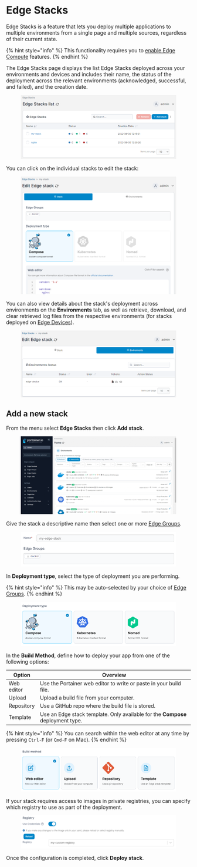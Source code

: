 # Edge Stacks

Edge Stacks is a feature that lets you deploy multiple applications to multiple environments from a single page and multiple sources, regardless of their current state.&#x20;

{% hint style="info" %}
This functionality requires you to [enable Edge Compute](../../admin/settings/edge.md) features.
{% endhint %}

The Edge Stacks page displays the list Edge Stacks deployed across your environments and devices and includes their name, the status of the deployment across the relevant environments (acknowledged, successful, and failed), and the creation date.

<figure><img src="../../.gitbook/assets/2.15-edge-stacks-list.png" alt=""><figcaption></figcaption></figure>

You can click on the individual stacks to edit the stack:

<figure><img src="../../.gitbook/assets/2.15-edge-stacks-edit.png" alt=""><figcaption></figcaption></figure>

You can also view details about the stack's deployment across environments on the **Environments** tab, as well as retrieve, download, and clear retrieved log files from the respective environments (for stacks deployed on [Edge Devices](devices/)).

<figure><img src="../../.gitbook/assets/2.15-edge-stacks-edit-env.png" alt=""><figcaption></figcaption></figure>

## Add a new stack

From the menu select **Edge Stacks** then click **Add stack**.

<figure><img src="../../.gitbook/assets/2.15-edge-stacks-add.gif" alt=""><figcaption></figcaption></figure>

Give the stack a descriptive name then select one or more [Edge Groups](groups.md).

<figure><img src="../../.gitbook/assets/2.15-edge-stacks-add-name.png" alt=""><figcaption></figcaption></figure>

In **Deployment type**, select the type of deployment you are performing.

{% hint style="info" %}
This may be auto-selected by your choice of [Edge Groups](groups.md).
{% endhint %}

<figure><img src="../../.gitbook/assets/2.15-edge-stacks-add-deptype.png" alt=""><figcaption></figcaption></figure>

In the **Build Method**, define how to deploy your app from one of the following options:

| Option     | Overview                                                                        |
| ---------- | ------------------------------------------------------------------------------- |
| Web editor | Use the Portainer web editor to write or paste in your build file.              |
| Upload     | Upload a build file from your computer.                                         |
| Repository | Use a GitHub repo where the build file is stored.                               |
| Template   | Use an Edge stack template. Only available for the **Compose** deployment type. |

{% hint style="info" %}
You can search within the web editor at any time by pressing `Ctrl-F` (or `Cmd-F` on Mac).
{% endhint %}

<figure><img src="../../.gitbook/assets/2.15-edge-stacks-add-buildmethod.png" alt=""><figcaption></figcaption></figure>

If your stack requires access to images in private registries, you can specify which registry to use as part of the deployment.

<figure><img src="../../.gitbook/assets/2.15-edge-stacks-add-registry.png" alt=""><figcaption></figcaption></figure>

Once the configuration is completed, click **Deploy stack**.
